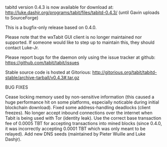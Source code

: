 tabitd version 0.4.3 is now available for download at:
http://luke.dashjr.org/programs/tabit/files/tabitd-0.4.3/ (until Gavin uploads to SourceForge)

This is a bugfix-only release based on 0.4.0.

Please note that the wxTabit GUI client is no longer maintained nor supported. If someone would like to step up to maintain this, they should contact Luke-Jr.

Please report bugs for the daemon only using the issue tracker at github:
https://github.com/tabit/tabit/issues

Stable source code is hosted at Gitorious:
http://gitorious.org/tabit/tabitd-stable/archive-tarball/v0.4.3#.tar.gz

BUG FIXES

Cease locking memory used by non-sensitive information (this caused a huge performance hit on some platforms, especially noticable during initial blockchain download).
Fixed some address-handling deadlocks (client freezes).
No longer accept inbound connections over the internet when Tabit is being used with Tor (identity leak).
Use the correct base transaction fee of 0.0005 TBT for accepting transactions into mined blocks (since 0.4.0, it was incorrectly accepting 0.0001 TBT which was only meant to be relayed).
Add new DNS seeds (maintained by Pieter Wuille and Luke Dashjr).

